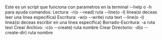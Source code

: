 Este es un script que funciona con parametros en la terminal
--help o -h para ayuda
comandos:
Lectura:
-r(o --read) ruta --line(o -l) linea(si deceas leer una linea especifica)
Escritura:
-w(o --write) ruta text --line(o -l) linea(si deceas escribir en una linea especifica)
Borrado-Escritura:
-a ruta text
Crear Archivo:
-c(o --create) ruta nombre
Crear Directorio:
-d(o --create-dir) ruta nombre
